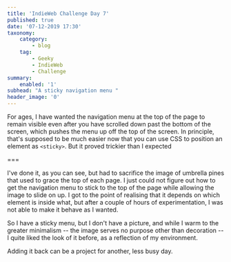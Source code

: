 ```yaml
---
title: 'IndieWeb Challenge Day 7'
published: true
date: '07-12-2019 17:30'
taxonomy:
    category:
        - blog
    tag:
        - Geeky
        - IndieWeb
        - Challenge
summary:
    enabled: '1'
subhead: "A sticky navigation menu "
header_image: '0'
--- 
```


For ages, I have wanted the navigation menu at the top of the page to remain visible even after you have scrolled down past the bottom of the screen, which pushes the menu up off the top of the screen. In principle, that's supposed to be much easier now that you can use CSS to position an element as `<sticky>`. But it proved trickier than I expected

===

I've done it, as you can see, but had to sacrifice the image of umbrella pines that used to grace the top of each page. I just could not figure out how to get the navigation menu to stick to the top of the page while allowing the image to slide on up. I got to the point of realising that it depends on which element is inside what, but after a couple of hours of experimentation, I was not able to make it behave as I wanted. 

So I have a sticky menu, but I don't have a picture, and while I warm to the greater minimalism -- the image serves no purpose other than decoration -- I quite liked the look of it before, as a reflection of my environment.

Adding it back can be a project for another, less busy day.
